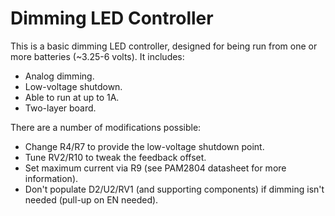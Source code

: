 # Dimming LED Controller

This is a basic dimming LED controller, designed for being run from one or more batteries (~3.25-6 volts).  It includes:

- Analog dimming.
- Low-voltage shutdown.
- Able to run at up to 1A.
- Two-layer board.

There are a number of modifications possible:

- Change R4/R7 to provide the low-voltage shutdown point.
- Tune RV2/R10 to tweak the feedback offset.
- Set maximum current via R9 (see PAM2804 datasheet for more information).
- Don't populate D2/U2/RV1 (and supporting components) if dimming isn't needed (pull-up on EN needed).

